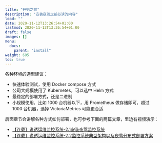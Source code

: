 ```yaml
---
title: "开始之前"
description: "安装夜莺之前必读的内容"
lead: ""
date: 2020-11-12T13:26:54+01:00
lastmod: 2020-11-12T13:26:54+01:00
draft: false
images: []
menu:
  docs:
    parent: "install"
weight: 605
toc: true
---
```


各种环境的选型建议：

- 快速体验测试，使用 Docker compose 方式
- 公司大规模使用了 Kubernetes，可以选中 Helm 方式
- 最稳定的部署方式，还是二进制
- 小规模使用，比如 1000 台机器以下，用 Prometheus 做存储即可，超过 1000 台机器，选择 VictoriaMetrics 可能更合适

后面章节会讲解各种方式如何部署，也可参考下面的两篇文章，里边有视频演示：

- [【连载】说透运维监控系统-2.1安装夜莺监控系统](https://mp.weixin.qq.com/s/iEC4pfL1TgjMDOWYh8H-FA)
- [【连载】说透运维监控系统-2.2监控系统典型架构以及夜莺分布式部署方案](https://mp.weixin.qq.com/s/zJU4nAr9MALXYr8woLTuUw)